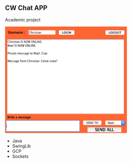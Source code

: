 ## CW Chat APP
Academic project

<img src="doc/screen.png" width="400" height="350">


- Java
- SwingLib
- GCP
- Sockets
